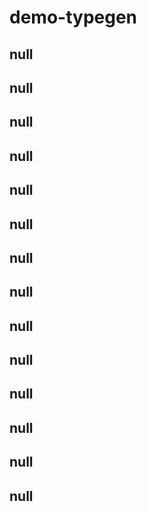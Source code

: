 # demo-typegen

## null

## null

## null

## null

## null

## null

## null

## null

## null

## null

## null

## null

## null

## null
